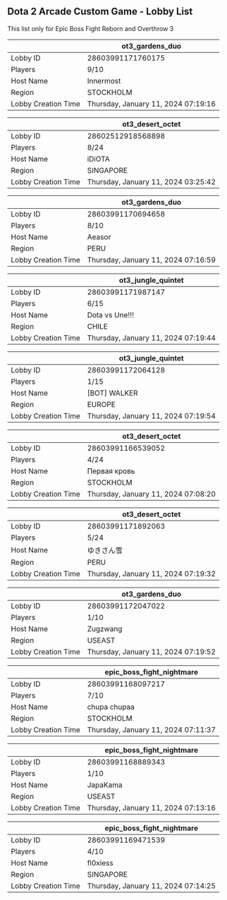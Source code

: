 ## Dota 2 Arcade Custom Game - Lobby List

This list only for Epic Boss Fight Reborn and Overthrow 3

|  | ot3_gardens_duo |
| ------ | ------ |
| Lobby ID | 28603991171760175 |
| Players | 9/10 |
| Host Name | Innermost |
| Region | STOCKHOLM |
| Lobby Creation Time | Thursday, January 11, 2024 07:19:16 |


|  | ot3_desert_octet |
| ------ | ------ |
| Lobby ID | 28602512918568898 |
| Players | 8/24 |
| Host Name | iDiOTA |
| Region | SINGAPORE |
| Lobby Creation Time | Thursday, January 11, 2024 03:25:42 |


|  | ot3_gardens_duo |
| ------ | ------ |
| Lobby ID | 28603991170694658 |
| Players | 8/10 |
| Host Name | Aeasor |
| Region | PERU |
| Lobby Creation Time | Thursday, January 11, 2024 07:16:59 |


|  | ot3_jungle_quintet |
| ------ | ------ |
| Lobby ID | 28603991171987147 |
| Players | 6/15 |
| Host Name | Dota vs Une!!! |
| Region | CHILE |
| Lobby Creation Time | Thursday, January 11, 2024 07:19:44 |


|  | ot3_jungle_quintet |
| ------ | ------ |
| Lobby ID | 28603991172064128 |
| Players | 1/15 |
| Host Name | [BOT] WALKER |
| Region | EUROPE |
| Lobby Creation Time | Thursday, January 11, 2024 07:19:54 |


|  | ot3_desert_octet |
| ------ | ------ |
| Lobby ID | 28603991166539052 |
| Players | 4/24 |
| Host Name | Первая кровь |
| Region | STOCKHOLM |
| Lobby Creation Time | Thursday, January 11, 2024 07:08:20 |


|  | ot3_desert_octet |
| ------ | ------ |
| Lobby ID | 28603991171892063 |
| Players | 5/24 |
| Host Name | ゆきさん雪 |
| Region | PERU |
| Lobby Creation Time | Thursday, January 11, 2024 07:19:32 |


|  | ot3_gardens_duo |
| ------ | ------ |
| Lobby ID | 28603991172047022 |
| Players | 1/10 |
| Host Name | Zugzwang |
| Region | USEAST |
| Lobby Creation Time | Thursday, January 11, 2024 07:19:52 |


|  | epic_boss_fight_nightmare |
| ------ | ------ |
| Lobby ID | 28603991168097217 |
| Players | 7/10 |
| Host Name | chupa chupaa |
| Region | STOCKHOLM |
| Lobby Creation Time | Thursday, January 11, 2024 07:11:37 |


|  | epic_boss_fight_nightmare |
| ------ | ------ |
| Lobby ID | 28603991168889343 |
| Players | 1/10 |
| Host Name | JapaKama |
| Region | USEAST |
| Lobby Creation Time | Thursday, January 11, 2024 07:13:16 |


|  | epic_boss_fight_nightmare |
| ------ | ------ |
| Lobby ID | 28603991169471539 |
| Players | 4/10 |
| Host Name | fl0xiess |
| Region | SINGAPORE |
| Lobby Creation Time | Thursday, January 11, 2024 07:14:25 |


